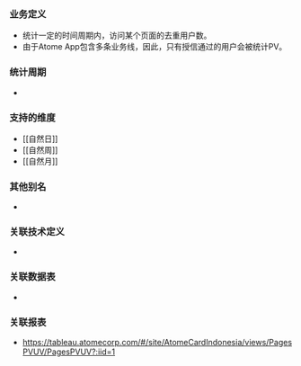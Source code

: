 ### 业务定义

* 统计一定的时间周期内，访问某个页面的去重用户数。
* 由于Atome App包含多条业务线，因此，只有授信通过的用户会被统计PV。
### 统计周期

* 
### 支持的维度

* [[自然日]]
* [[自然周]]
* [[自然月]]
### 其他别名

* 
### 关联技术定义

* 
### 关联数据表

* 
### 关联报表
* https://tableau.atomecorp.com/#/site/AtomeCardIndonesia/views/PagesPVUV/PagesPVUV?:iid=1